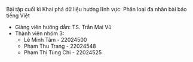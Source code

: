 Bài tập cuối kì Khai phá dữ liệu hướng lĩnh vực: Phân loại đa nhãn bài báo tiếng Việt
- Giảng viên hướng dẫn: TS. Trần Mai Vũ
- Thành viên nhóm 3:
  - Lê Minh Tâm - 22024500
  - Phạm Thu Trang - 22024548
  - Phạm Thị Tùng Chi - 22024525
